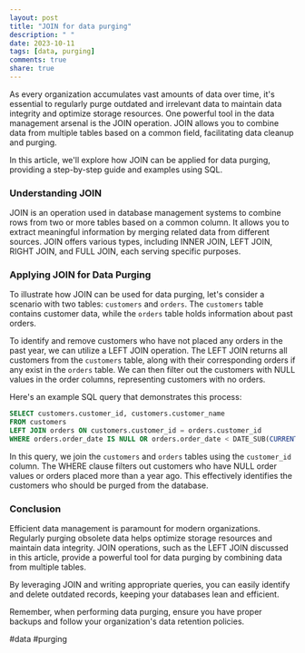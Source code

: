 ```yaml
---
layout: post
title: "JOIN for data purging"
description: " "
date: 2023-10-11
tags: [data, purging]
comments: true
share: true
---
```


As every organization accumulates vast amounts of data over time, it's essential to regularly purge outdated and irrelevant data to maintain data integrity and optimize storage resources. One powerful tool in the data management arsenal is the JOIN operation. JOIN allows you to combine data from multiple tables based on a common field, facilitating data cleanup and purging.

In this article, we'll explore how JOIN can be applied for data purging, providing a step-by-step guide and examples using SQL.

### Understanding JOIN

JOIN is an operation used in database management systems to combine rows from two or more tables based on a common column. It allows you to extract meaningful information by merging related data from different sources. JOIN offers various types, including INNER JOIN, LEFT JOIN, RIGHT JOIN, and FULL JOIN, each serving specific purposes.

### Applying JOIN for Data Purging

To illustrate how JOIN can be used for data purging, let's consider a scenario with two tables: `customers` and `orders`. The `customers` table contains customer data, while the `orders` table holds information about past orders.

To identify and remove customers who have not placed any orders in the past year, we can utilize a LEFT JOIN operation. The LEFT JOIN returns all customers from the `customers` table, along with their corresponding orders if any exist in the `orders` table. We can then filter out the customers with NULL values in the order columns, representing customers with no orders.

Here's an example SQL query that demonstrates this process:

```sql
SELECT customers.customer_id, customers.customer_name
FROM customers
LEFT JOIN orders ON customers.customer_id = orders.customer_id
WHERE orders.order_date IS NULL OR orders.order_date < DATE_SUB(CURRENT_DATE(), INTERVAL 1 YEAR)
```

In this query, we join the `customers` and `orders` tables using the `customer_id` column. The WHERE clause filters out customers who have NULL order values or orders placed more than a year ago. This effectively identifies the customers who should be purged from the database.

### Conclusion

Efficient data management is paramount for modern organizations. Regularly purging obsolete data helps optimize storage resources and maintain data integrity. JOIN operations, such as the LEFT JOIN discussed in this article, provide a powerful tool for data purging by combining data from multiple tables.

By leveraging JOIN and writing appropriate queries, you can easily identify and delete outdated records, keeping your databases lean and efficient.

Remember, when performing data purging, ensure you have proper backups and follow your organization's data retention policies.

#data #purging